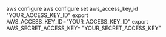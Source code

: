 
aws configure
aws configure set aws_access_key_id  "YOUR_ACCESS_KEY_ID"
export AWS_ACCESS_KEY_ID="YOUR_ACCESS_KEY_ID"
export AWS_SECRET_ACCESS_KEY= "YOUR_SECRET_ACCESS_KEY"